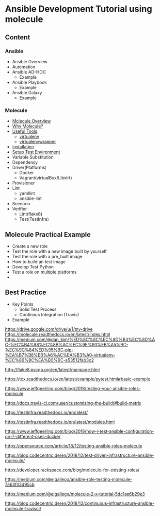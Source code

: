 # Ansible Development Tutorial using molecule

## Content

### Ansible
- Ansible Overview
- Automation 
- Ansible AD-HOC
  - Example
- Ansible Playbook
  - Example
- Ansible Galaxy
  - Example

### Molecule
- [Molecule Overview](./molecule/molecule_overview.md)
- [Why Molecule?](./molecule/why_molecule.md)
- [Useful Tools](./tools/useful_tools.md)
  - [virtualenv](./tools/virtualenv.md)
  - [virtualenvwrapper](./tools/virtualenvwrapper.md)
- [Installation](./molecule/install.md)
- [Setup Test Environment](./molecule/setup_test_env.md)
- Variable Substitution
- Dependency
- Driver(Platforms)
  - Docker
  - Vagrant(virtualBox/Libvirt)
- Provisioner
- Lint
  - yamllint
  - ansible-lint
- Scenario
- Verifier
  - Lint(flake8)
  - Test(TestInfra)
    
## Molecule Practical Example

  - Create a new role
  - Test the role with a new image built by yourself
  - Test the role with a pre_built image
  - How to build an test image
  - Develop Test Python
  - Test a role on multiple platforms
  - 

## Best Practice 
  - Key Points
    - Solid Test Process 
    - Continous Integration (Travis)
  - Example



https://drive.google.com/drive/u/1/my-drive
https://molecule.readthedocs.io/en/latest/index.html
https://medium.com/@dan_kim/%ED%8C%8C%EC%9D%B4%EC%8D%AC-%EC%B4%88%EC%8B%AC%EC%9E%90%EB%A5%BC-%EC%9C%84%ED%95%9C-pip-%EA%B7%B8%EB%A6%AC%EA%B3%A0-virtualenv-%EC%86%8C%EA%B0%9C-a53512fab3c2

http://flake8.pycqa.org/en/latest/manpage.html

https://tox.readthedocs.io/en/latest/example/pytest.html#basic-example

https://www.jeffgeerling.com/blog/2018/testing-your-ansible-roles-molecule

https://docs.travis-ci.com/user/customizing-the-build/#build-matrix

https://testinfra.readthedocs.io/en/latest/

https://testinfra.readthedocs.io/en/latest/modules.html

https://www.jeffgeerling.com/blog/2018/how-i-test-ansible-configuration-on-7-different-oses-docker

https://opensource.com/article/18/12/testing-ansible-roles-molecule

https://blog.codecentric.de/en/2018/12/test-driven-infrastructure-ansible-molecule/

https://developer.rackspace.com/blog/molecule-for-existing-roles/

https://medium.com/@elgallego/ansible-role-testing-molecule-7a64f43d95cb

https://medium.com/@elgallego/molecule-2-x-tutorial-5dc1ee6b29e3

https://blog.codecentric.de/en/2018/12/continuous-infrastructure-ansible-molecule-travisci/